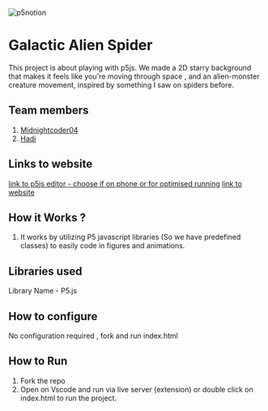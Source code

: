 

![p5notion](https://github.com/user-attachments/assets/51c7453c-b15a-4452-91fa-f42c1c9bf975)



# Galactic Alien Spider
This project is about playing with p5js. We made a 2D starry background that makes it feels like you're moving through space , and an alien-monster creature movement, inspired by something I saw on spiders before.
## Team members
1. [Midnightcoder04](https://github.com/midnightcoder04)
2. [Hadi](https://github.com/hadi-styles)
## Links to website
[link to p5js editor - choose if on phone or for optimised running](https://editor.p5js.org/imotokyo885/sketches/-3F-3cgeA)
[link to website](https://shn-3-p5js.vercel.app/)
## How it Works ?
1. It works by utilizing P5 javascript libraries (So we have predefined classes) to easily code in figures and animations. 
## Libraries used
Library Name - P5.js
## How to configure
No configuration required , fork and run index.html
## How to Run
1. Fork the repo
2. Open on Vscode and run via live server (extension) or double click on index.html to run the project.
